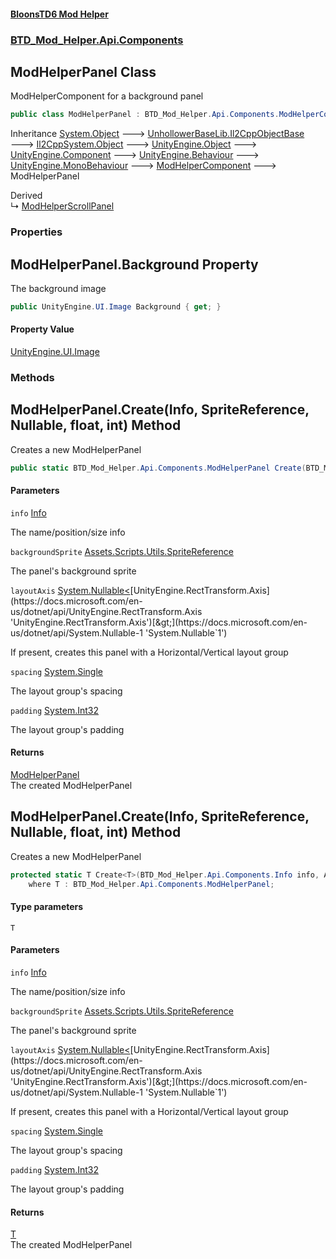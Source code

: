 #### [BloonsTD6 Mod Helper](index.md 'index')
### [BTD_Mod_Helper.Api.Components](index.md#BTD_Mod_Helper.Api.Components 'BTD_Mod_Helper.Api.Components')

## ModHelperPanel Class

ModHelperComponent for a background panel

```csharp
public class ModHelperPanel : BTD_Mod_Helper.Api.Components.ModHelperComponent
```

Inheritance [System.Object](https://docs.microsoft.com/en-us/dotnet/api/System.Object 'System.Object') &#129106; [UnhollowerBaseLib.Il2CppObjectBase](https://docs.microsoft.com/en-us/dotnet/api/UnhollowerBaseLib.Il2CppObjectBase 'UnhollowerBaseLib.Il2CppObjectBase') &#129106; [Il2CppSystem.Object](https://docs.microsoft.com/en-us/dotnet/api/Il2CppSystem.Object 'Il2CppSystem.Object') &#129106; [UnityEngine.Object](https://docs.microsoft.com/en-us/dotnet/api/UnityEngine.Object 'UnityEngine.Object') &#129106; [UnityEngine.Component](https://docs.microsoft.com/en-us/dotnet/api/UnityEngine.Component 'UnityEngine.Component') &#129106; [UnityEngine.Behaviour](https://docs.microsoft.com/en-us/dotnet/api/UnityEngine.Behaviour 'UnityEngine.Behaviour') &#129106; [UnityEngine.MonoBehaviour](https://docs.microsoft.com/en-us/dotnet/api/UnityEngine.MonoBehaviour 'UnityEngine.MonoBehaviour') &#129106; [ModHelperComponent](BTD_Mod_Helper.Api.Components.ModHelperComponent.md 'BTD_Mod_Helper.Api.Components.ModHelperComponent') &#129106; ModHelperPanel

Derived  
&#8627; [ModHelperScrollPanel](BTD_Mod_Helper.Api.Components.ModHelperScrollPanel.md 'BTD_Mod_Helper.Api.Components.ModHelperScrollPanel')
### Properties

<a name='BTD_Mod_Helper.Api.Components.ModHelperPanel.Background'></a>

## ModHelperPanel.Background Property

The background image

```csharp
public UnityEngine.UI.Image Background { get; }
```

#### Property Value
[UnityEngine.UI.Image](https://docs.microsoft.com/en-us/dotnet/api/UnityEngine.UI.Image 'UnityEngine.UI.Image')
### Methods

<a name='BTD_Mod_Helper.Api.Components.ModHelperPanel.Create(BTD_Mod_Helper.Api.Components.Info,Assets.Scripts.Utils.SpriteReference,System.Nullable_UnityEngine.RectTransform.Axis_,float,int)'></a>

## ModHelperPanel.Create(Info, SpriteReference, Nullable<Axis>, float, int) Method

Creates a new ModHelperPanel

```csharp
public static BTD_Mod_Helper.Api.Components.ModHelperPanel Create(BTD_Mod_Helper.Api.Components.Info info, Assets.Scripts.Utils.SpriteReference backgroundSprite=null, System.Nullable<UnityEngine.RectTransform.Axis> layoutAxis=null, float spacing=0f, int padding=0);
```
#### Parameters

<a name='BTD_Mod_Helper.Api.Components.ModHelperPanel.Create(BTD_Mod_Helper.Api.Components.Info,Assets.Scripts.Utils.SpriteReference,System.Nullable_UnityEngine.RectTransform.Axis_,float,int).info'></a>

`info` [Info](BTD_Mod_Helper.Api.Components.Info.md 'BTD_Mod_Helper.Api.Components.Info')

The name/position/size info

<a name='BTD_Mod_Helper.Api.Components.ModHelperPanel.Create(BTD_Mod_Helper.Api.Components.Info,Assets.Scripts.Utils.SpriteReference,System.Nullable_UnityEngine.RectTransform.Axis_,float,int).backgroundSprite'></a>

`backgroundSprite` [Assets.Scripts.Utils.SpriteReference](https://docs.microsoft.com/en-us/dotnet/api/Assets.Scripts.Utils.SpriteReference 'Assets.Scripts.Utils.SpriteReference')

The panel's background sprite

<a name='BTD_Mod_Helper.Api.Components.ModHelperPanel.Create(BTD_Mod_Helper.Api.Components.Info,Assets.Scripts.Utils.SpriteReference,System.Nullable_UnityEngine.RectTransform.Axis_,float,int).layoutAxis'></a>

`layoutAxis` [System.Nullable&lt;](https://docs.microsoft.com/en-us/dotnet/api/System.Nullable-1 'System.Nullable`1')[UnityEngine.RectTransform.Axis](https://docs.microsoft.com/en-us/dotnet/api/UnityEngine.RectTransform.Axis 'UnityEngine.RectTransform.Axis')[&gt;](https://docs.microsoft.com/en-us/dotnet/api/System.Nullable-1 'System.Nullable`1')

If present, creates this panel with a Horizontal/Vertical layout group

<a name='BTD_Mod_Helper.Api.Components.ModHelperPanel.Create(BTD_Mod_Helper.Api.Components.Info,Assets.Scripts.Utils.SpriteReference,System.Nullable_UnityEngine.RectTransform.Axis_,float,int).spacing'></a>

`spacing` [System.Single](https://docs.microsoft.com/en-us/dotnet/api/System.Single 'System.Single')

The layout group's spacing

<a name='BTD_Mod_Helper.Api.Components.ModHelperPanel.Create(BTD_Mod_Helper.Api.Components.Info,Assets.Scripts.Utils.SpriteReference,System.Nullable_UnityEngine.RectTransform.Axis_,float,int).padding'></a>

`padding` [System.Int32](https://docs.microsoft.com/en-us/dotnet/api/System.Int32 'System.Int32')

The layout group's padding

#### Returns
[ModHelperPanel](BTD_Mod_Helper.Api.Components.ModHelperPanel.md 'BTD_Mod_Helper.Api.Components.ModHelperPanel')  
The created ModHelperPanel

<a name='BTD_Mod_Helper.Api.Components.ModHelperPanel.Create_T_(BTD_Mod_Helper.Api.Components.Info,Assets.Scripts.Utils.SpriteReference,System.Nullable_UnityEngine.RectTransform.Axis_,float,int)'></a>

## ModHelperPanel.Create<T>(Info, SpriteReference, Nullable<Axis>, float, int) Method

Creates a new ModHelperPanel

```csharp
protected static T Create<T>(BTD_Mod_Helper.Api.Components.Info info, Assets.Scripts.Utils.SpriteReference backgroundSprite=null, System.Nullable<UnityEngine.RectTransform.Axis> layoutAxis=null, float spacing=0f, int padding=0)
    where T : BTD_Mod_Helper.Api.Components.ModHelperPanel;
```
#### Type parameters

<a name='BTD_Mod_Helper.Api.Components.ModHelperPanel.Create_T_(BTD_Mod_Helper.Api.Components.Info,Assets.Scripts.Utils.SpriteReference,System.Nullable_UnityEngine.RectTransform.Axis_,float,int).T'></a>

`T`
#### Parameters

<a name='BTD_Mod_Helper.Api.Components.ModHelperPanel.Create_T_(BTD_Mod_Helper.Api.Components.Info,Assets.Scripts.Utils.SpriteReference,System.Nullable_UnityEngine.RectTransform.Axis_,float,int).info'></a>

`info` [Info](BTD_Mod_Helper.Api.Components.Info.md 'BTD_Mod_Helper.Api.Components.Info')

The name/position/size info

<a name='BTD_Mod_Helper.Api.Components.ModHelperPanel.Create_T_(BTD_Mod_Helper.Api.Components.Info,Assets.Scripts.Utils.SpriteReference,System.Nullable_UnityEngine.RectTransform.Axis_,float,int).backgroundSprite'></a>

`backgroundSprite` [Assets.Scripts.Utils.SpriteReference](https://docs.microsoft.com/en-us/dotnet/api/Assets.Scripts.Utils.SpriteReference 'Assets.Scripts.Utils.SpriteReference')

The panel's background sprite

<a name='BTD_Mod_Helper.Api.Components.ModHelperPanel.Create_T_(BTD_Mod_Helper.Api.Components.Info,Assets.Scripts.Utils.SpriteReference,System.Nullable_UnityEngine.RectTransform.Axis_,float,int).layoutAxis'></a>

`layoutAxis` [System.Nullable&lt;](https://docs.microsoft.com/en-us/dotnet/api/System.Nullable-1 'System.Nullable`1')[UnityEngine.RectTransform.Axis](https://docs.microsoft.com/en-us/dotnet/api/UnityEngine.RectTransform.Axis 'UnityEngine.RectTransform.Axis')[&gt;](https://docs.microsoft.com/en-us/dotnet/api/System.Nullable-1 'System.Nullable`1')

If present, creates this panel with a Horizontal/Vertical layout group

<a name='BTD_Mod_Helper.Api.Components.ModHelperPanel.Create_T_(BTD_Mod_Helper.Api.Components.Info,Assets.Scripts.Utils.SpriteReference,System.Nullable_UnityEngine.RectTransform.Axis_,float,int).spacing'></a>

`spacing` [System.Single](https://docs.microsoft.com/en-us/dotnet/api/System.Single 'System.Single')

The layout group's spacing

<a name='BTD_Mod_Helper.Api.Components.ModHelperPanel.Create_T_(BTD_Mod_Helper.Api.Components.Info,Assets.Scripts.Utils.SpriteReference,System.Nullable_UnityEngine.RectTransform.Axis_,float,int).padding'></a>

`padding` [System.Int32](https://docs.microsoft.com/en-us/dotnet/api/System.Int32 'System.Int32')

The layout group's padding

#### Returns
[T](BTD_Mod_Helper.Api.Components.ModHelperPanel.md#BTD_Mod_Helper.Api.Components.ModHelperPanel.Create_T_(BTD_Mod_Helper.Api.Components.Info,Assets.Scripts.Utils.SpriteReference,System.Nullable_UnityEngine.RectTransform.Axis_,float,int).T 'BTD_Mod_Helper.Api.Components.ModHelperPanel.Create<T>(BTD_Mod_Helper.Api.Components.Info, Assets.Scripts.Utils.SpriteReference, System.Nullable<UnityEngine.RectTransform.Axis>, float, int).T')  
The created ModHelperPanel